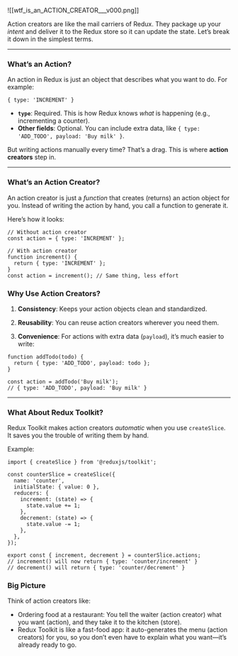 ![[wtf_is_an_ACTION_CREATOR___v000.png]]

Action creators are like the mail carriers of Redux. They package up your _intent_ and deliver it to the Redux store so it can update the state. Let’s break it down in the simplest terms.

---

### **What’s an Action?**

An action in Redux is just an object that describes what you want to do. For example:

```TSX:
{ type: 'INCREMENT' }
```


- **`type`**: Required. This is how Redux knows _what_ is happening (e.g., incrementing a counter).
- **Other fields**: Optional. You can include extra data, like `{ type: 'ADD_TODO', payload: 'Buy milk' }`.

But writing actions manually every time? That’s a drag. This is where **action creators** step in.

---

### **What’s an Action Creator?**

An action creator is just a _function_ that creates (returns) an action object for you. Instead of writing the action by hand, you call a function to generate it.

Here’s how it looks:

```TSX:
// Without action creator
const action = { type: 'INCREMENT' };

// With action creator
function increment() {
  return { type: 'INCREMENT' };
}
const action = increment(); // Same thing, less effort
```


### **Why Use Action Creators?**

1. **Consistency**: Keeps your action objects clean and standardized.
    
2. **Reusability**: You can reuse action creators wherever you need them.
    
3. **Convenience**: For actions with extra data (`payload`), it’s much easier to write:

```TSX:
function addTodo(todo) {
  return { type: 'ADD_TODO', payload: todo };
}

const action = addTodo('Buy milk');
// { type: 'ADD_TODO', payload: 'Buy milk' }
```

---

### **What About Redux Toolkit?**

Redux Toolkit makes action creators _automatic_ when you use `createSlice`. It saves you the trouble of writing them by hand.

Example:

```TSX:
import { createSlice } from '@reduxjs/toolkit';

const counterSlice = createSlice({
  name: 'counter',
  initialState: { value: 0 },
  reducers: {
    increment: (state) => {
      state.value += 1;
    },
    decrement: (state) => {
      state.value -= 1;
    },
  },
});

export const { increment, decrement } = counterSlice.actions;
// increment() will now return { type: 'counter/increment' }
// decrement() will return { type: 'counter/decrement' }
```

### **Big Picture**

Think of action creators like:

- Ordering food at a restaurant: You tell the waiter (action creator) what you want (action), and they take it to the kitchen (store).
- Redux Toolkit is like a fast-food app: it auto-generates the menu (action creators) for you, so you don’t even have to explain what you want—it’s already ready to go.
